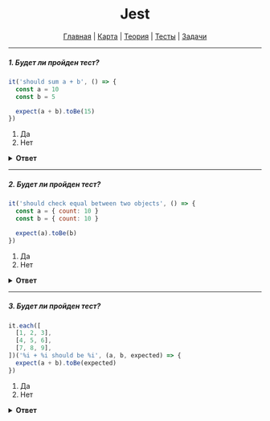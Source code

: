 <div align="center">

# Jest

[Главная](https://github.com/dollaween/junior-roadmap/)
|
[Карта](/roadmap/README.md)
|
[Теория](/theory/README.md)
|
[Тесты](/tests/README.md)
|
[Задачи](/tasks/README.md)

</div>

---

##### 1. Будет ли пройден тест?

```js
it('should sum a + b', () => {
  const a = 10
  const b = 5

  expect(a + b).toBe(15)
})
```

1. Да
2. Нет

<details><summary><b>Ответ</b></summary>
<p>

  **Ответ: 1**

</p>
</details>

---

##### 2. Будет ли пройден тест?

```js
it('should check equal between two objects', () => {
  const a = { count: 10 }
  const b = { count: 10 }

  expect(a).toBe(b)
})
```

1. Да
2. Нет

<details><summary><b>Ответ</b></summary>
<p>

  **Ответ: 2**
  
  Будет ошибка — "Received: serializes to the same string".

  Объекты нужно сравнивать через утверждение `.toEqual`.
  
  ```js
  it('should sum a + b', () => {
    const a = { count: 10 }
    const b = { count: 10 }

    expect(a).toEqual(b)
  })
  ```

</p>
</details>

---

##### 3. Будет ли пройден тест?

```js
it.each([
  [1, 2, 3],
  [4, 5, 6],
  [7, 8, 9],
])('%i + %i should be %i', (a, b, expected) => {
  expect(a + b).toBe(expected)
})
```

1. Да
2. Нет

<details><summary><b>Ответ</b></summary>
<p>

  **Ответ: 2**
  
  `it.each` — запускает тест несколько раз с указанным набором входных параметров.
  
  В данном случае, тест будет запущен три раза с параметрами:
  - `a = 1, b = 2, expected = 3`
  - `a = 4, b = 6, expected = 6`
  - `a = 7, b = 8, expected = 9`
  
  На второй и третий запуск тест пройден не будет.

</p>
</details>



